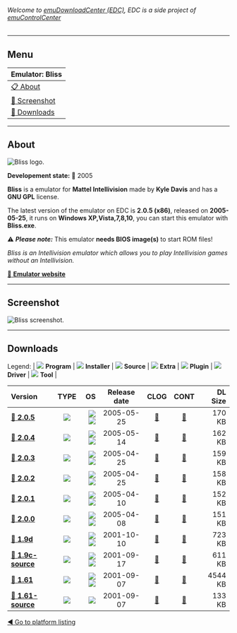 ###### Welcome to [emuDownloadCenter (EDC)](https://github.com/PhoenixInteractiveNL/emuDownloadCenter/wiki/), EDC is a side project of [emuControlCenter](https://github.com/PhoenixInteractiveNL/emuControlCenter/wiki/)
***
## Menu
| **Emulator: Bliss** |
|:---------|
| [:clipboard: About](#about) |
| [:sunrise: Screenshot](#screenshot) |
| [:floppy_disk: Downloads](#downloads) |
***
## About
![](https://github.com/PhoenixInteractiveNL/emuDownloadCenter/wiki/images_emulator/bliss_logo_200.jpg "Bliss logo.")

**Developement state:** :red_circle: 2005

**Bliss** is a emulator for **Mattel Intellivision** made by **Kyle Davis** and has a **GNU GPL** license.

The latest version of the emulator on EDC is **2.0.5 (x86)**, released on **2005-05-25**, it runs on **Windows XP,Vista,7,8,10**, you can start this emulator with **Bliss.exe**.

:warning: _**Please note:**_ This emulator **needs BIOS image(s)** to start ROM files!

_Bliss is an Intellivision emulator which allows you to play Intellivision games without an Intellivision._

[:link: **Emulator website**](http://bliss.kylesblog.com/index.php?option=com_frontpage&Itemid=1)
***
## Screenshot
![](https://raw.githubusercontent.com/PhoenixInteractiveNL/emuDownloadCenter/master/hooks/bliss/emulator_screen_01.jpg "Bliss screenshot.")
***
## Downloads
Legend: | 
![](https://raw.githubusercontent.com/wiki/PhoenixInteractiveNL/emuDownloadCenter/images_misc/icon_program_24.png) **Program** | 
![](https://raw.githubusercontent.com/wiki/PhoenixInteractiveNL/emuDownloadCenter/images_misc/icon_installer_24.png) **Installer** | 
![](https://raw.githubusercontent.com/wiki/PhoenixInteractiveNL/emuDownloadCenter/images_misc/icon_source_code_24.png) **Source** | 
![](https://raw.githubusercontent.com/wiki/PhoenixInteractiveNL/emuDownloadCenter/images_misc/icon_extra_24.png) **Extra** | 
![](https://raw.githubusercontent.com/wiki/PhoenixInteractiveNL/emuDownloadCenter/images_misc/icon_plugin_24.png) **Plugin** | 
![](https://raw.githubusercontent.com/wiki/PhoenixInteractiveNL/emuDownloadCenter/images_misc/icon_driver_24.png) **Driver** | 
![](https://raw.githubusercontent.com/wiki/PhoenixInteractiveNL/emuDownloadCenter/images_misc/icon_tool_24.png) **Tool** | 
 
| Version | TYPE | OS | Release date | CLOG | CONT | DL Size |
|:--------|:----:|---:|:------------:|:----:|:----:|--------:|
| [:floppy_disk: **2.0.5**](https://github.com/PhoenixInteractiveNL/edc-repo0007/raw/master/bliss/2.0.5.7z) | ![](https://raw.githubusercontent.com/wiki/PhoenixInteractiveNL/emuDownloadCenter/images_misc/icon_program_24.png) | ![](https://raw.githubusercontent.com/wiki/PhoenixInteractiveNL/emuDownloadCenter/images_misc/logo_windows_24.png)![](https://raw.githubusercontent.com/wiki/PhoenixInteractiveNL/emuDownloadCenter/images_misc/icon_32-bit_24.png) | 2005-05-25 | [:page_facing_up:](https://github.com/PhoenixInteractiveNL/edc-repo0007/blob/master/bliss/2.0.5_changelog.txt) | [:mag_right:](https://github.com/PhoenixInteractiveNL/edc-repo0007/blob/master/bliss/2.0.5_contents.txt) | 170 KB |
| [:floppy_disk: **2.0.4**](https://github.com/PhoenixInteractiveNL/edc-repo0007/raw/master/bliss/2.0.4.7z) | ![](https://raw.githubusercontent.com/wiki/PhoenixInteractiveNL/emuDownloadCenter/images_misc/icon_program_24.png) | ![](https://raw.githubusercontent.com/wiki/PhoenixInteractiveNL/emuDownloadCenter/images_misc/logo_windows_24.png)![](https://raw.githubusercontent.com/wiki/PhoenixInteractiveNL/emuDownloadCenter/images_misc/icon_32-bit_24.png) | 2005-05-14 | [:page_facing_up:](https://github.com/PhoenixInteractiveNL/edc-repo0007/blob/master/bliss/2.0.4_changelog.txt) | [:mag_right:](https://github.com/PhoenixInteractiveNL/edc-repo0007/blob/master/bliss/2.0.4_contents.txt) | 162 KB |
| [:floppy_disk: **2.0.3**](https://github.com/PhoenixInteractiveNL/edc-repo0007/raw/master/bliss/2.0.3.7z) | ![](https://raw.githubusercontent.com/wiki/PhoenixInteractiveNL/emuDownloadCenter/images_misc/icon_program_24.png) | ![](https://raw.githubusercontent.com/wiki/PhoenixInteractiveNL/emuDownloadCenter/images_misc/logo_windows_24.png)![](https://raw.githubusercontent.com/wiki/PhoenixInteractiveNL/emuDownloadCenter/images_misc/icon_32-bit_24.png) | 2005-04-25 | [:page_facing_up:](https://github.com/PhoenixInteractiveNL/edc-repo0007/blob/master/bliss/2.0.3_changelog.txt) | [:mag_right:](https://github.com/PhoenixInteractiveNL/edc-repo0007/blob/master/bliss/2.0.3_contents.txt) | 159 KB |
| [:floppy_disk: **2.0.2**](https://github.com/PhoenixInteractiveNL/edc-repo0007/raw/master/bliss/2.0.2.7z) | ![](https://raw.githubusercontent.com/wiki/PhoenixInteractiveNL/emuDownloadCenter/images_misc/icon_program_24.png) | ![](https://raw.githubusercontent.com/wiki/PhoenixInteractiveNL/emuDownloadCenter/images_misc/logo_windows_24.png)![](https://raw.githubusercontent.com/wiki/PhoenixInteractiveNL/emuDownloadCenter/images_misc/icon_32-bit_24.png) | 2005-04-25 | [:page_facing_up:](https://github.com/PhoenixInteractiveNL/edc-repo0007/blob/master/bliss/2.0.2_changelog.txt) | [:mag_right:](https://github.com/PhoenixInteractiveNL/edc-repo0007/blob/master/bliss/2.0.2_contents.txt) | 158 KB |
| [:floppy_disk: **2.0.1**](https://github.com/PhoenixInteractiveNL/edc-repo0007/raw/master/bliss/2.0.1.7z) | ![](https://raw.githubusercontent.com/wiki/PhoenixInteractiveNL/emuDownloadCenter/images_misc/icon_program_24.png) | ![](https://raw.githubusercontent.com/wiki/PhoenixInteractiveNL/emuDownloadCenter/images_misc/logo_windows_24.png)![](https://raw.githubusercontent.com/wiki/PhoenixInteractiveNL/emuDownloadCenter/images_misc/icon_32-bit_24.png) | 2005-04-10 | [:page_facing_up:](https://github.com/PhoenixInteractiveNL/edc-repo0007/blob/master/bliss/2.0.1_changelog.txt) | [:mag_right:](https://github.com/PhoenixInteractiveNL/edc-repo0007/blob/master/bliss/2.0.1_contents.txt) | 152 KB |
| [:floppy_disk: **2.0.0**](https://github.com/PhoenixInteractiveNL/edc-repo0007/raw/master/bliss/2.0.0.7z) | ![](https://raw.githubusercontent.com/wiki/PhoenixInteractiveNL/emuDownloadCenter/images_misc/icon_program_24.png) | ![](https://raw.githubusercontent.com/wiki/PhoenixInteractiveNL/emuDownloadCenter/images_misc/logo_windows_24.png)![](https://raw.githubusercontent.com/wiki/PhoenixInteractiveNL/emuDownloadCenter/images_misc/icon_32-bit_24.png) | 2005-04-08 | [:page_facing_up:](https://github.com/PhoenixInteractiveNL/edc-repo0007/blob/master/bliss/2.0.0_changelog.txt) | [:mag_right:](https://github.com/PhoenixInteractiveNL/edc-repo0007/blob/master/bliss/2.0.0_contents.txt) | 151 KB |
| [:floppy_disk: **1.9d**](https://github.com/PhoenixInteractiveNL/edc-repo0007/raw/master/bliss/1.9d.7z) | ![](https://raw.githubusercontent.com/wiki/PhoenixInteractiveNL/emuDownloadCenter/images_misc/icon_program_24.png) | ![](https://raw.githubusercontent.com/wiki/PhoenixInteractiveNL/emuDownloadCenter/images_misc/logo_windows_24.png)![](https://raw.githubusercontent.com/wiki/PhoenixInteractiveNL/emuDownloadCenter/images_misc/icon_32-bit_24.png) | 2001-10-10 | [:page_facing_up:](https://github.com/PhoenixInteractiveNL/edc-repo0007/blob/master/bliss/1.9d_changelog.txt) | [:mag_right:](https://github.com/PhoenixInteractiveNL/edc-repo0007/blob/master/bliss/1.9d_contents.txt) | 723 KB |
| [:floppy_disk: **1.9c-source**](https://github.com/PhoenixInteractiveNL/edc-repo0007/raw/master/bliss/1.9c-source.7z) | ![](https://raw.githubusercontent.com/wiki/PhoenixInteractiveNL/emuDownloadCenter/images_misc/icon_program_24.png) | ![](https://raw.githubusercontent.com/wiki/PhoenixInteractiveNL/emuDownloadCenter/images_misc/logo_windows_24.png)![](https://raw.githubusercontent.com/wiki/PhoenixInteractiveNL/emuDownloadCenter/images_misc/icon_32-bit_24.png) | 2001-09-17 | [:page_facing_up:](https://github.com/PhoenixInteractiveNL/edc-repo0007/blob/master/bliss/1.9c-source_changelog.txt) | [:mag_right:](https://github.com/PhoenixInteractiveNL/edc-repo0007/blob/master/bliss/1.9c-source_contents.txt) | 611 KB |
| [:floppy_disk: **1.61**](https://github.com/PhoenixInteractiveNL/edc-repo0007/raw/master/bliss/1.61.7z) | ![](https://raw.githubusercontent.com/wiki/PhoenixInteractiveNL/emuDownloadCenter/images_misc/icon_program_24.png) | ![](https://raw.githubusercontent.com/wiki/PhoenixInteractiveNL/emuDownloadCenter/images_misc/logo_windows_24.png)![](https://raw.githubusercontent.com/wiki/PhoenixInteractiveNL/emuDownloadCenter/images_misc/icon_32-bit_24.png) | 2001-09-07 | [:page_facing_up:](https://github.com/PhoenixInteractiveNL/edc-repo0007/blob/master/bliss/1.61_changelog.txt) | [:mag_right:](https://github.com/PhoenixInteractiveNL/edc-repo0007/blob/master/bliss/1.61_contents.txt) | 4544 KB |
| [:floppy_disk: **1.61-source**](https://github.com/PhoenixInteractiveNL/edc-repo0007/raw/master/bliss/1.61-source.7z) | ![](https://raw.githubusercontent.com/wiki/PhoenixInteractiveNL/emuDownloadCenter/images_misc/icon_source_code_24.png) | ![](https://raw.githubusercontent.com/wiki/PhoenixInteractiveNL/emuDownloadCenter/images_misc/icon_32-bit_24.png) | 2001-09-07 | [:page_facing_up:](https://github.com/PhoenixInteractiveNL/edc-repo0007/blob/master/bliss/1.61-source_changelog.txt) | [:mag_right:](https://github.com/PhoenixInteractiveNL/edc-repo0007/blob/master/bliss/1.61-source_contents.txt) | 133 KB |

[:arrow_backward: Go to platform listing](https://github.com/PhoenixInteractiveNL/emuDownloadCenter/wiki/EDC-Platform-List)
